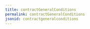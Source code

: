 ```yaml
---
title: contractGeneralConditions
permalink: contractGeneralConditions
jsonid: contractgeneralconditions
---
```

